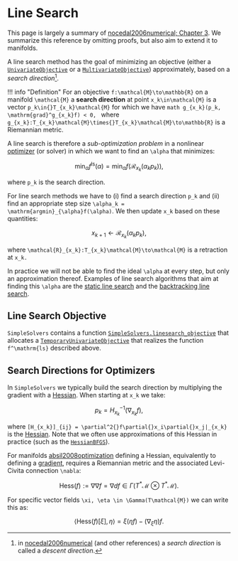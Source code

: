 # Line Search 

This page is largely a summary of [nocedal2006numerical; Chapter 3](@cite). We summarize this reference by omitting proofs, but also aim to extend it to manifolds.

A line search method has the goal of minimizing an objective (either a [`UnivariateObjective`](@ref) or a [`MultivariateObjective`](@ref)) approximately, based on a *search direction*[^1].

[^1]: in [nocedal2006numerical](@cite) (and other references) a *search direction* is called a *descent direction*.

!!! info "Definition"
    For an objective ``f:\mathcal{M}\to\mathbb{R}`` on a manifold ``\mathcal{M}`` a **search direction** at point ``x_k\in\mathcal{M}`` is a vector ``p_k\in{}T_{x_k}\mathcal{M}`` for which we have
    ```math
        g_{x_k}(p_k, \mathrm{grad}^g_{x_k}f) < 0,
    ```
    where ``g_{x_k}:T_{x_k}\mathcal{M}\times{}T_{x_k}\mathcal{M}\to\mathbb{R}`` is a Riemannian metric.

A line search is therefore a *sub-optimization problem* in a nonlinear [optimizer](@ref "Optimizers") (or solver) in which we want to find an ``\alpha`` that minimizes:

```math
    \min_\alpha{}f^\mathrm{ls}(\alpha) = \min_\alpha{}f(\mathcal{R}_{x_k}(\alpha_k{}p_k)),
```
where ``p_k`` is the search direction.

For line search methods we have to (i) find a search direction ``p_k`` and (ii) find an appropriate step size ``\alpha_k = \mathrm{argmin}_{\alpha}f(\alpha)``. We then update ``x_k`` based on these quantities:

```math
    x_{k+1} \gets \mathcal{R}_{x_k}(\alpha_k{}p_k),
```
where ``\mathcal{R}_{x_k}:T_{x_k}\mathcal{M}\to\mathcal{M}`` is a retraction at ``x_k.``

In practice we will not be able to find the ideal ``\alpha`` at every step, but only an approximation thereof. Examples of line search algorithms that aim at finding this ``\alpha`` are the [static line search](@ref "Static Line Search") and the [backtracking line search](@ref "Backtracking Line Search").

## Line Search Objective

`SimpleSolvers` contains a function [`SimpleSolvers.linesearch_objective`](@ref) that allocates a [`TemporaryUnivariateObjective`](@ref) that realizes the function ``f^\mathrm{ls}`` described above.

## Search Directions for Optimizers

In `SimpleSolvers` we typically build the search direction by multiplying the gradient with a [Hessian](@ref "Hessians"). When starting at ``x_k`` we take:

```math
    p_k = H_{x_k}^{-1}(\nabla_{x_k}f),
```
where ``[H_{x_k}]_{ij} = \partial^2{}f\partial{}x_i\partial{}x_j|_{x_k}`` is the [Hessian](@ref "Hessians"). Note that we often use approximations of this Hessian in practice (such as the [`HessianBFGS`](@ref)).

For manifolds [absil2008optimization](@cite) defining a Hessian, equivalently to defining a [gradient](@ref "Gradients"), requires a Riemannian metric and the associated Levi-Civita connection ``\nabla``:

```math
\mathrm{Hess}(f) := \nabla\nabla{}f = \nabla{}df \in \Gamma(T^*\mathcal{M}\otimes{}T^*\mathcal{M}).
```

For specific vector fields ``\xi, \eta \in \Gamma(T\mathcal{M})`` we can write this as:

```math
\langle \mathrm{Hess}(f)[\xi], \eta  \rangle = \xi(\eta{}f) - (\nabla_\xi\eta)f.
```